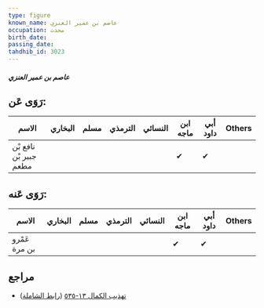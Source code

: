 ```yaml
---
type: figure
known_name: عاصم بن عمير العنزي
occupation: محدث
birth_date:
passing_date:
tahdhib_id: 3023
---
```

##### عاصم بن عمير العنزي

## رَوَى عَن:
| الاسم                  | البخاري | مسلم | الترمذي | النسائي | ابن ماجه | أبي داود | Others |
| ---------------------- | ------- | ---- | ------- | ------- | -------- | -------- | ------ |
| نافع بْن جبير بْن مطعم |         |      |         |         | ✔        | ✔        |        |
## رَوَى عَنه:
| الاسم         | البخاري | مسلم | الترمذي | النسائي | ابن ماجه | أبي داود | Others |
| ------------- | ------- | ---- | ------- | ------- | -------- | -------- | ------ |
| عَمْرو بن مرة |         |      |         |         | ✔        | ✔        |        |
## مراجع
- [تهذيب الكمال ١٣-٥٣٥](obsidian://open?vault=Tahdhib-al-Kamal&file=Figures/٣٠٢٣-عاصم%20بن%20عمير%20العنزي) ([رابط الشاملة](https://shamela.ws/book/3722/6916))